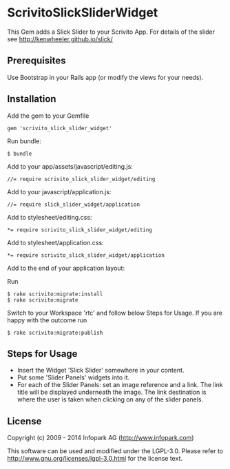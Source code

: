 # ScrivitoSlickSliderWidget

This Gem adds a Slick Slider to your Scrivito App. For details of the slider see http://kenwheeler.github.io/slick/


## Prerequisites

Use Bootstrap in your Rails app (or modify the views for your needs).

## Installation

Add the gem to your Gemfile

    gem 'scrivito_slick_slider_widget'

Run bundle:

    $ bundle

Add to your app/assets/javascript/editing.js:

    //= require scrivito_slick_slider_widget/editing

Add to your javascript/application.js:

    //= require slick_slider_widget/application

Add to stylesheet/editing.css:

    *= require scrivito_slick_slider_widget/editing

Add to stylesheet/application.css:

    *= require scrivito_slick_slider_widget/application

Add to the end of your application layout:
<script type="text/javascript" src="//cdn.jsdelivr.net/jquery.slick/1.3.11/slick.min.js"></script>

Run

    $ rake scrivito:migrate:install
    $ rake scrivito:migrate

Switch to your Workspace 'rtc' and follow below Steps for Usage. If you are happy with the outcome run

    $ rake scrivito:migrate:publish

## Steps for Usage

- Insert the Widget 'Slick Slider' somewhere in your content.
- Put some 'Slider Panels' widgets into it.
- For each of the Slider Panels: set an image reference and a link. The link title will be displayed underneath the image. The link destination is where the user is taken when clicking on any of the slider panels.

## License

Copyright (c) 2009 - 2014 Infopark AG (http://www.infopark.com)

This software can be used and modified under the LGPL-3.0. Please refer to http://www.gnu.org/licenses/lgpl-3.0.html for the license text.
